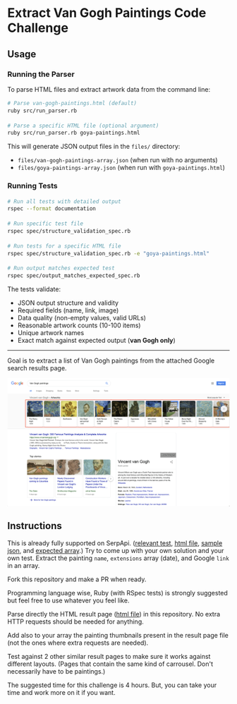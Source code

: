 # Extract Van Gogh Paintings Code Challenge

## Usage

### Running the Parser

To parse HTML files and extract artwork data from the command line:

```bash
# Parse van-gogh-paintings.html (default)
ruby src/run_parser.rb

# Parse a specific HTML file (optional argument)
ruby src/run_parser.rb goya-paintings.html
```

This will generate JSON output files in the `files/` directory:
- `files/van-gogh-paintings-array.json` (when run with no arguments)
- `files/goya-paintings-array.json` (when run with `goya-paintings.html`)


### Running Tests

```bash
# Run all tests with detailed output
rspec --format documentation

# Run specific test file
rspec spec/structure_validation_spec.rb

# Run tests for a specific HTML file
rspec spec/structure_validation_spec.rb -e "goya-paintings.html"

# Run output matches expected test
rspec spec/output_matches_expected_spec.rb
```

The tests validate:
- JSON output structure and validity
- Required fields (name, link, image)
- Data quality (non-empty values, valid URLs)
- Reasonable artwork counts (10-100 items)
- Unique artwork names
- Exact match against expected output (**van Gogh only**)

---

Goal is to extract a list of Van Gogh paintings from the attached Google search results page.

![Van Gogh paintings](https://github.com/serpapi/code-challenge/blob/master/files/van-gogh-paintings.png?raw=true "Van Gogh paintings")

## Instructions

This is already fully supported on SerpApi. ([relevant test], [html file], [sample json], and [expected array].)
Try to come up with your own solution and your own test.
Extract the painting `name`, `extensions` array (date), and Google `link` in an array.

Fork this repository and make a PR when ready.

Programming language wise, Ruby (with RSpec tests) is strongly suggested but feel free to use whatever you feel like.

Parse directly the HTML result page ([html file]) in this repository. No extra HTTP requests should be needed for anything.

[relevant test]: https://github.com/serpapi/test-knowledge-graph-desktop/blob/master/spec/knowledge_graph_claude_monet_paintings_spec.rb
[sample json]: https://raw.githubusercontent.com/serpapi/code-challenge/master/files/van-gogh-paintings.json
[html file]: https://raw.githubusercontent.com/serpapi/code-challenge/master/files/van-gogh-paintings.html
[expected array]: https://raw.githubusercontent.com/serpapi/code-challenge/master/files/expected-array.json

Add also to your array the painting thumbnails present in the result page file (not the ones where extra requests are needed). 

Test against 2 other similar result pages to make sure it works against different layouts. (Pages that contain the same kind of carrousel. Don't necessarily have to be paintings.)

The suggested time for this challenge is 4 hours. But, you can take your time and work more on it if you want.
